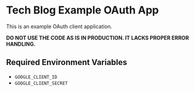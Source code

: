 # Tech Blog Example OAuth App

This is an example OAuth client application.

**DO NOT USE THE CODE AS IS IN PRODUCTION. IT LACKS PROPER ERROR HANDLING.**

## Required Environment Variables

- `GOOGLE_CLIENT_ID`
- `GOOGLE_CLIENT_SECRET`
